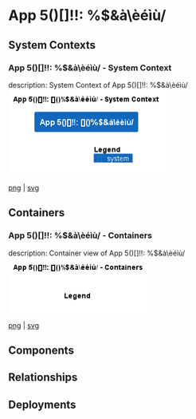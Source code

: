 # App 5()[]!!: []()%$&à\èéìù/

## System Contexts

### App 5()[]!!: []()%$&à\èéìù/ - System Context

description: System Context of App 5()[]!!: []()%$&à\èéìù/
![system_context App 5____!!_ _______à_èéìù_](../../images/system_context%20App%205____!!_%20_______à_èéìù_.png)

[png](../../images/system_context%20App%205____!!_%20_______à_èéìù_.png) | [svg](../../images/system_context%20App%205____!!_%20_______à_èéìù_.svg)

## Containers

### App 5()[]!!: []()%$&à\èéìù/ - Containers

description: Container view of App 5()[]!!: []()%$&à\èéìù/
![container App 5____!!_ _______à_èéìù_](../../images/container%20App%205____!!_%20_______à_èéìù_.png)

[png](../../images/container%20App%205____!!_%20_______à_èéìù_.png) | [svg](../../images/container%20App%205____!!_%20_______à_èéìù_.svg)

## Components


## Relationships

## Deployments


